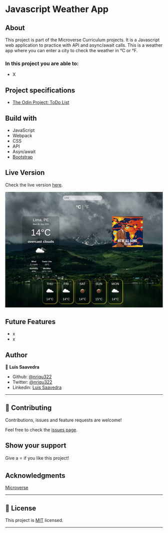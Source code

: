 # Javascript Weather App
  
## About
This project is part of the Microverse Curriculum projects. It is a Javascript web application to practice with API and async/await calls.
This is a weather app where you can enter a city to check the weather in °C or °F.

### In this project you are able to:

- X

## Project specifications
* [The Odin Project: ToDo List](https://www.theodinproject.com/courses/javascript/lessons/todo-list)

## Build with
* JavaScript
* Webpack
* CSS
* API
* Asyn/await
* [Bootstrap](https://getbootstrap.com/)

## Live Version
Check the live version [here](https://rawcdn.githack.com/nriqu322/weather-app).

![Sreenshot](src/images/screenshot.png)

## Future Features
* x
* x

## Author

👤 **Luis Saavedra**
- Github: [@nriqu322](https://github.com/nriqu322)
- Twitter: [@nriqu322](https://twitter.com/nriqu322)
- Linkedin: [Luis Saavedra](https://linkedin.com/in/luis-saavedra-sanchez/)

---

## 🤝 Contributing

Contributions, issues and feature requests are welcome!

Feel free to check the [issues page](issues/).

## Show your support

Give a ⭐️ if you like this project!

## Acknowledgments

[Microverse](https://microverse.org)

---

## 📝 License

This project is [MIT](/LICENSE) licensed.

---